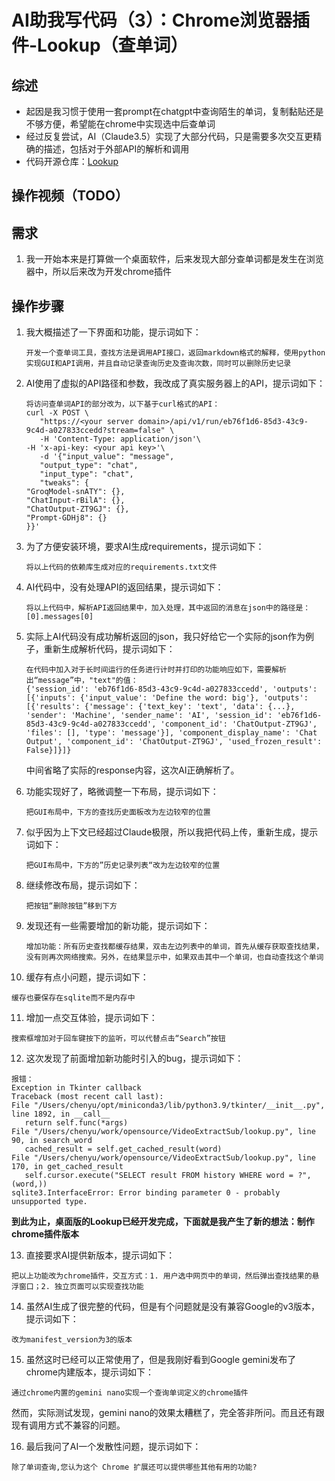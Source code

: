 # AI助我写代码（3）：Chrome浏览器插件-Lookup（查单词）

## 综述

* 起因是我习惯于使用一套prompt在chatgpt中查询陌生的单词，复制黏贴还是不够方便，希望能在chrome中实现选中后查单词
* 经过反复尝试，AI（Claude3.5）实现了大部分代码，只是需要多次交互更精确的描述，包括对于外部API的解析和调用
* 代码开源仓库：[Lookup](https://github.com/winglight/lookup)

## 操作视频（TODO）

## 需求
1. 我一开始本来是打算做一个桌面软件，后来发现大部分查单词都是发生在浏览器中，所以后来改为开发chrome插件
   
## 操作步骤

1. 我大概描述了一下界面和功能，提示词如下：
   ```
   开发一个查单词工具，查找方法是调用API接口，返回markdown格式的解释，使用python实现GUI和API调用，并且自动记录查询历史及查询次数，同时可以删除历史记录
   ```

2. AI使用了虚拟的API路径和参数，我改成了真实服务器上的API，提示词如下：

   ```
   将访问查单词API的部分改为，以下基于curl格式的API：
   curl -X POST \
      "https://<your server domain>/api/v1/run/eb76f1d6-85d3-43c9-9c4d-a027833ccedd?stream=false" \
      -H 'Content-Type: application/json'\
   -H 'x-api-key: <your api key>'\
      -d '{"input_value": "message",
      "output_type": "chat",
      "input_type": "chat",
      "tweaks": {
   "GroqModel-snATY": {},
   "ChatInput-rBilA": {},
   "ChatOutput-ZT9GJ": {},
   "Prompt-GDHj8": {}
   }}'
   ```

3. 为了方便安装环境，要求AI生成requirements，提示词如下：
   ```
   将以上代码的依赖库生成对应的requirements.txt文件
   ```

4. AI代码中，没有处理API的返回结果，提示词如下：
   ```
   将以上代码中，解析API返回结果中，加入处理，其中返回的消息在json中的路径是：[0].messages[0]
   ```

5. 实际上AI代码没有成功解析返回的json，我只好给它一个实际的json作为例子，重新生成解析代码，提示词如下：
   ```
   在代码中加入对于长时间运行的任务进行计时并打印的功能响应如下，需要解析出“message”中，"text"的值：
   {'session_id': 'eb76f1d6-85d3-43c9-9c4d-a027833ccedd', 'outputs': [{'inputs': {'input_value': 'Define the word: big'}, 'outputs': [{'results': {'message': {'text_key': 'text', 'data': {...}, 'sender': 'Machine', 'sender_name': 'AI', 'session_id': 'eb76f1d6-85d3-43c9-9c4d-a027833ccedd', 'component_id': 'ChatOutput-ZT9GJ', 'files': [], 'type': 'message'}], 'component_display_name': 'Chat Output', 'component_id': 'ChatOutput-ZT9GJ', 'used_frozen_result': False}]}]}
   ```

   中间省略了实际的response内容，这次AI正确解析了。

6. 功能实现好了，略微调整一下布局，提示词如下：
   ```
   把GUI布局中，下方的查找历史面板改为左边较窄的位置
   ```
7. 似乎因为上下文已经超过Claude极限，所以我把代码上传，重新生成，提示词如下：
   ```
   把GUI布局中，下方的”历史记录列表“改为左边较窄的位置
   ```
8. 继续修改布局，提示词如下：
   ```
   把按钮“删除按钮”移到下方
   ```
9. 发现还有一些需要增加的新功能，提示词如下：
   ```
   增加功能：所有历史查找都缓存结果，双击左边列表中的单词，首先从缓存获取查找结果，没有则再次网络搜索。另外，在结果显示中，如果双击其中一个单词，也自动查找这个单词
   ```
10. 缓存有点小问题，提示词如下：
   ```
   缓存也要保存在sqlite而不是内存中
   ```
   
11. 增加一点交互体验，提示词如下：
   ```
   搜索框增加对于回车键按下的监听，可以代替点击“Search”按钮
   ```
12. 这次发现了前面增加新功能时引入的bug，提示词如下：
   ```
   报错：
   Exception in Tkinter callback
   Traceback (most recent call last):
   File "/Users/chenyu/opt/miniconda3/lib/python3.9/tkinter/__init__.py", line 1892, in __call__
      return self.func(*args)
   File "/Users/chenyu/work/opensource/VideoExtractSub/lookup.py", line 90, in search_word
      cached_result = self.get_cached_result(word)
   File "/Users/chenyu/work/opensource/VideoExtractSub/lookup.py", line 170, in get_cached_result
      self.cursor.execute("SELECT result FROM history WHERE word = ?", (word,))
   sqlite3.InterfaceError: Error binding parameter 0 - probably unsupported type.
   ```

   **到此为止，桌面版的Lookup已经开发完成，下面就是我产生了新的想法：制作chrome插件版本**

13. 直接要求AI提供新版本，提示词如下：
   ```
   把以上功能改为chrome插件，交互方式：1. 用户选中网页中的单词，然后弹出查找结果的悬浮窗口；2. 独立页面可以实现查找功能
   ```

14. 虽然AI生成了很完整的代码，但是有个问题就是没有兼容Google的v3版本，提示词如下：
   ```
   改为manifest_version为3的版本
   ```

15. 虽然这时已经可以正常使用了，但是我刚好看到Google gemini发布了chrome内建版本，提示词如下：
   ```
   通过chrome内置的gemini nano实现一个查询单词定义的chrome插件
   ```
   然而，实际测试发现，gemini nano的效果太糟糕了，完全答非所问。而且还有跟现有调用方式不兼容的问题。

16. 最后我问了AI一个发散性问题，提示词如下：
   ```
   除了单词查询,您认为这个 Chrome 扩展还可以提供哪些其他有用的功能?
   ```   